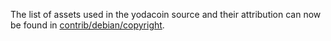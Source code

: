 The list of assets used in the yodacoin source and their attribution can now be found in [contrib/debian/copyright](../contrib/debian/copyright).

